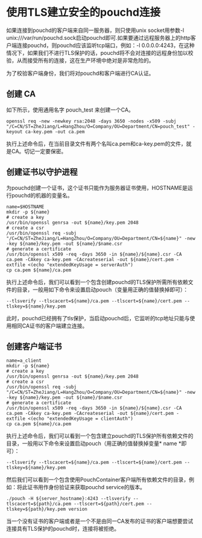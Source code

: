 # 使用TLS建立安全的pouchd连接
如果连接到pouchd的客户端来自同一服务器，则只使用unix socket用参数-l unix:///var/run/pouchd.sock启动pouchd即可.如果要通过远程服务器上的http客户端连接pouchd，则pouchd应该监听tcp端口，例如：-l 0.0.0.0:4243，在这种情况下，如果我们不进行TLS保护的话，pouchd将不会对连接的远程身份加以校验，从而接受所有的连接，这在生产环境中绝对是非常危险的。

为了校验客户端身份，我们将对pouchd和客户端进行CA认证。

## 创建 CA

如下所示，使用通用名字 pouch_test 来创建一个CA。

```shell
openssl req -new -newkey rsa:2048 -days 3650 -nodes -x509 -subj "/C=CN/ST=ZheJiang/L=HangZhou/O=Company/OU=Department/CN=pouch_test" -keyout ca-key.pem -out ca.pem
```

执行上述命令后，在当前目录文件有两个名叫ca.pem和ca-key.pem的文件，就是CA。切记一定要保密。

## 创建证书以守护进程

为pouchd创建一个证书，这个证书只能作为服务器证书使用，HOSTNAME是运行pouchd的机器的变量名。

```shell
name=$HOSTNAME
mkdir -p ${name}
# create a key
/usr/bin/openssl genrsa -out ${name}/key.pem 2048
# create a csr
/usr/bin/openssl req -subj "/C=CN/ST=ZheJiang/L=HangZhou/O=Company/OU=Department/CN=${name}" -new -key ${name}/key.pem -out ${name}/$name.csr
# generate a certificate
/usr/bin/openssl x509 -req -days 3650 -in ${name}/${name}.csr -CA ca.pem -CAkey ca-key.pem -CAcreateserial -out ${name}/cert.pem -extfile <(echo "extendedKeyUsage = serverAuth")
cp ca.pem ${name}/ca.pem
```

执行上述命令后，我们可以看到一个包含创建pouchd的TLS保护所需所有依赖文件的目录，一般用如下命令来设置启动pouch（变量用正确的值替换掉即可）：

```shell
--tlsverify --tlscacert=${name}/ca.pem --tlscert=${name}/cert.pem --tlskey=${name}/key.pem
```

此时，pouchd已经拥有了tls保护，当启动pouchd后，它监听的tcp地址只能与使用相同CA证书的客户端建立连接。

## 创建客户端证书

```shell
name=a_client
mkdir -p ${name}
# create a key
/usr/bin/openssl genrsa -out ${name}/key.pem 2048
# create a csr
/usr/bin/openssl req -subj "/C=CN/ST=ZheJiang/L=HangZhou/O=Company/OU=Department/CN=${name}" -new -key ${name}/key.pem -out ${name}/$name.csr
# generate a certificate
/usr/bin/openssl x509 -req -days 3650 -in ${name}/${name}.csr -CA ca.pem -CAkey ca-key.pem -CAcreateserial -out ${name}/cert.pem -extfile <(echo "extendedKeyUsage = clientAuth")
cp ca.pem ${name}/ca.pem
```

执行上述命令后，我们可以看到一个包含建立pouchd的TLS保护所有依赖文件的目录，一般用以下命令来设置启动pouch（用正确的值替换掉变量* name *即可）：

```shell
--tlsverify --tlscacert=${name}/ca.pem --tlscert=${name}/cert.pem --tlskey=${name}/key.pem
```

然后我们可以看到一个包含使用PouchContainer客户端所有依赖文件的目录，例如：将此证书用作身份验证来获取pouchd service的版本。

```
./pouch -H ${server_hostname}:4243 --tlsverify --tlscacert=${path}/ca.pem --tlscert=${path}/cert.pem --tlskey=${path}/key.pem version
```

当一个没有证书的客户端或者是一个不是由同一CA发布的证书的客户端想要尝试连接具有TLS保护的pouchd时，连接将被拒绝。



